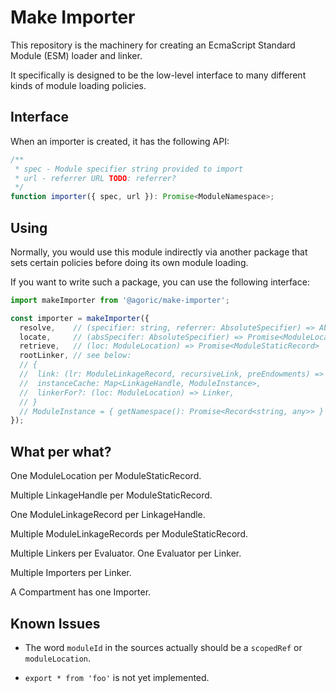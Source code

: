 # Make Importer

This repository is the machinery for creating an EcmaScript Standard Module (ESM)
loader and linker.

It specifically is designed to be the low-level interface to many different kinds of module loading policies.

## Interface

When an importer is created, it has the following API:

```js
/**
 * spec - Module specifier string provided to import
 * url - referrer URL TODO: referrer?
 */
function importer({ spec, url }): Promise<ModuleNamespace>;
```

## Using

Normally, you would use this module indirectly via another package that sets certain policies before doing its own module loading.

If you want to write such a package, you can use the following interface:

```js
import makeImporter from '@agoric/make-importer';

const importer = makeImporter({
  resolve,    // (specifier: string, referrer: AbsoluteSpecifier) => AbsoluteSpecifier
  locate,     // (absSpecifer: AbsoluteSpecifier) => Promise<ModuleLocation>
  retrieve,   // (loc: ModuleLocation) => Promise<ModuleStaticRecord>
  rootLinker, // see below:
  // {
  //  link: (lr: ModuleLinkageRecord, recursiveLink, preEndowments) => ModuleInstance
  //  instanceCache: Map<LinkageHandle, ModuleInstance>,
  //  linkerFor?: (loc: ModuleLocation) => Linker,
  // }
  // ModuleInstance = { getNamespace(): Promise<Record<string, any>> }
});
```

## What per what?

One ModuleLocation per ModuleStaticRecord.

Multiple LinkageHandle per ModuleStaticRecord.

One ModuleLinkageRecord per LinkageHandle.

Multiple ModuleLinkageRecords per ModuleStaticRecord.

Multiple Linkers per Evaluator.  One Evaluator per Linker.

Multiple Importers per Linker.

A Compartment has one Importer.

## Known Issues

* The word `moduleId` in the sources actually should be a `scopedRef` or `moduleLocation`.

* `export * from 'foo'` is not yet implemented.
